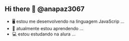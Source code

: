 ## Hi there 👋 @anapaz3067
- 🖥 estou me desenvolvendo na linguagem JavaScrip ...
- 📝 atualmente estou aprendendo ...
- 💻 estou estudando na alura ...
